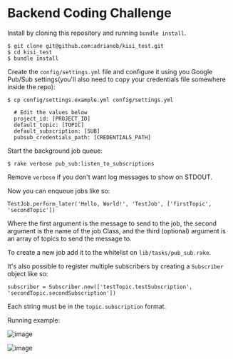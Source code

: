 # Backend Coding Challenge

Install by cloning this repository and running `bundle install`.

```
$ git clone git@github.com:adrianob/kisi_test.git
$ cd kisi_test
$ bundle install
```

Create the `config/settings.yml` file and configure it using you Google Pub/Sub settings(you'll also need to copy your credentials file somewhere inside the repo):
```
$ cp config/settings.example.yml config/settings.yml
```
```
  # Edit the values below
  project_id: [PROJECT_ID]
  default_topic: [TOPIC]
  default_subscription: [SUB]
  pubsub_credentials_path: [CREDENTIALS_PATH]
```
Start the background job queue:
```
$ rake verbose pub_sub:listen_to_subscriptions
```
Remove `verbose` if you don't want log messages to show on STDOUT.

Now you can enqueue jobs like so:
```
TestJob.perform_later('Hello, World!', 'TestJob', ['firstTopic', 'secondTopic'])
```
Where the first argument is the message to send to the job, the second argument is the name of the job Class, and the third (optional) argument is an array of topics to send the message to.

To create a new job add it to the whitelist on `lib/tasks/pub_sub.rake`. 

It's also possible to register multiple subscribers by creating a `Subscriber` object like so:
```
subscriber = Subscriber.new(['testTopic.testSubscription', 'secondTopic.secondSubscription'])
```
Each string must be in the `topic.subscription` format.

Running example:

![image](https://user-images.githubusercontent.com/2192093/44931978-f762f980-ad39-11e8-977c-ea132a498bc0.png)

![image](https://user-images.githubusercontent.com/2192093/44932009-15305e80-ad3a-11e8-9296-45b761d67aaf.png)

